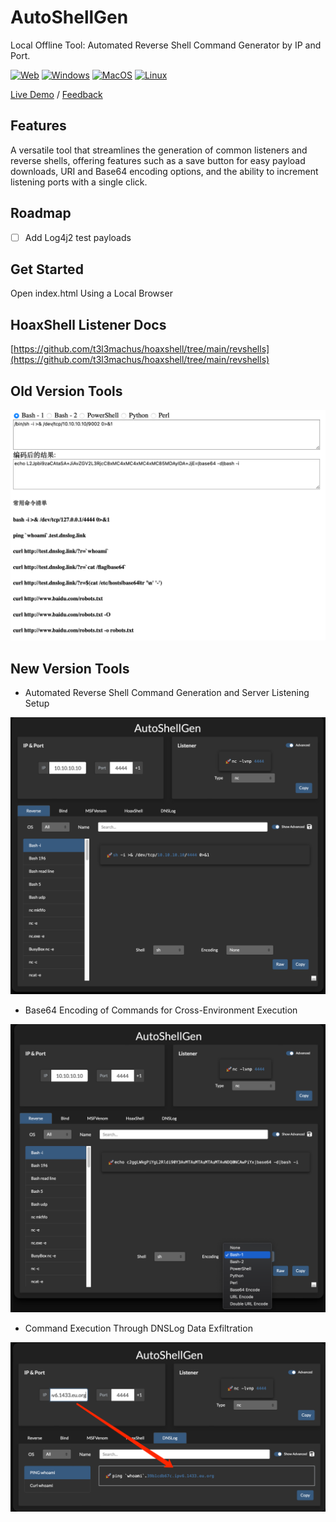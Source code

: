 # AutoShellGen

Local Offline Tool: Automated Reverse Shell Command Generator by IP and Port.

[![Web][Web-image]][web-url]
[![Windows][Windows-image]][download-url]
[![MacOS][MacOS-image]][download-url]
[![Linux][Linux-image]][download-url]

[Live Demo][web-url] / [Feedback](https://github.com/Aldrich-TB/AutoShellGen/issues)

[web-url]: https://aldrich-tb.github.io/AutoShellGen/
[download-url]: https://github.com/Aldrich-TB/AutoShellGen/releases
[Web-image]: https://img.shields.io/badge/Web-orange?logo=microsoftedge
[Windows-image]: https://img.shields.io/badge/-Windows-blue?logo=windows
[MacOS-image]: https://img.shields.io/badge/-MacOS-black?logo=apple
[Linux-image]: https://img.shields.io/badge/-Linux-333?logo=ubuntu

## Features

A versatile tool that streamlines the generation of common listeners and reverse shells, offering features such as a save button for easy payload downloads, URI and Base64 encoding options, and the ability to increment listening ports with a single click.

## Roadmap

- [ ] Add Log4j2 test payloads

## Get Started

Open index.html Using a Local Browser

## HoaxShell Listener Docs

[https://github.com/t3l3machus/hoaxshell/tree/main/revshells](https://github.com/t3l3machus/hoaxshell/tree/main/revshells)

## Old Version Tools

![img.png](./img/img1.png)

## New Version Tools
* Automated Reverse Shell Command Generation and Server Listening Setup

![img_3.png](./img/img2.png)

* Base64 Encoding of Commands for Cross-Environment Execution

![img_2.png](./img/img3.png)

* Command Execution Through DNSLog Data Exfiltration

![img_1.png](./img/img4.png)

